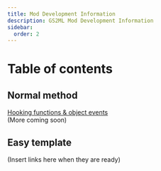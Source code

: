```yaml
---
title: Mod Development Information
description: GS2ML Mod Development Information
sidebar:
  order: 2
---
```


# Table of contents

## Normal method
[Hooking functions & object events](/GS2ML/guides/Mod%20Development/hooking)  
(More coming soon)

## Easy template
(Insert links here when they are ready)

